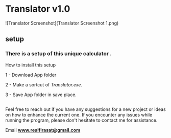 # Translator v1.0
![Translator Screenshot](Translator Screenshot 1.png)
## setup
### There is a setup of this unique calculator . 
How to install this setup

1 - Download App folder

2 - Make a sortcut of *Translator.exe*.  

3 - Save App folder in save place.

##
Feel free to reach out if you have any suggestions for a new project or ideas on how to enhance the current one. If you encounter any issues while running the program, please don't hesitate to contact me for assistance.

Email **www.realfirasat@gmail.com**
